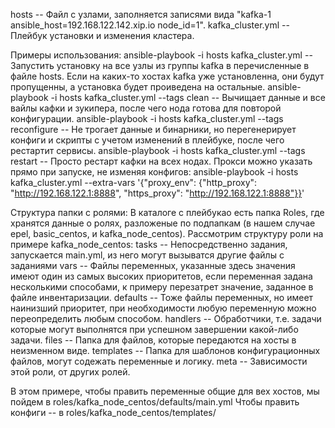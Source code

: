 hosts -- Файл с узлами, заполняется записями вида "kafka-1 ansible_host=192.168.122.142.xip.io node_id=1".
kafka_cluster.yml -- Плейбук установки и изменения кластера.

Примеры использования:
ansible-playbook -i hosts kafka_cluster.yml -- Запустить установку на все узлы из группы kafka в перечисленные в файле hosts. Если на каких-то хостах kafka уже установленна, они будут пропущенны, а установка будет проиведена на остальные.
ansible-playbook -i hosts kafka_cluster.yml --tags clean -- Вычищает данные и все вайлы кафки и зукипера, после чего нода готова для повторой конфигурации. 
ansible-playbook -i hosts kafka_cluster.yml --tags reconfigure -- Не трогает данные и бинарники, но перегенерирует конфиги и скрипты с учетом изменений в плейбуке, после чего рестартит сервисы.
ansible-playbook -i hosts kafka_cluster.yml --tags restart -- Просто рестарт кафки на всех нодах.
Прокси можно указать прямо при запуске, не изменяя конфигов:
ansible-playbook -i hosts kafka_cluster.yml --extra-vars '{"proxy_env": {"http_proxy": "http://192.168.122.1:8888", "https_proxy": "http://192.168.122.1:8888"}}'

Структура папки с ролями:
В каталоге с плейбукао есть папка Roles, где хранятся данные о ролях, разложеные по подпапкам (в нашем случае epel, basic_centos, и kafka_node_centos). Рассмотрим структуру роли на примере kafka_node_centos:
tasks -- Непосредственно задания, запускается main.yml, из него могут вызыватся другие файлы с заданиями
vars -- Файлы переменных, указанные здесь значения имеют один из самых высоких приоритетов, если переменная задана несколькими способами, к примеру перезатрет значение, заданное в файле инвентаризации.
defaults -- Тоже файлы переменных, но имеет наинизший приоритет, при необходимости любую переменную можно переопределить любым способом. 
handlers -- Обработчики, т.е. задачи которые могут выполнятся при успешном завершении какой-либо задачи.
files -- Папка для файлов, которые передаются на хосты в неизменном виде.
templates -- Папка для шаблонов конфигурационных файлов, могут содежать переменные и логику.
meta -- Зависимости этой роли, от других ролей.

В этом примере, чтобы править переменные общие для вех хостов, мы пойдем в roles/kafka_node_centos/defaults/main.yml
Чтобы править конфиги -- в roles/kafka_node_centos/templates/
